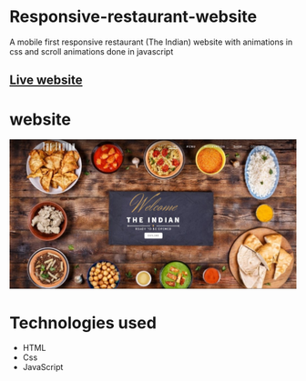 # Responsive-restaurant-website

A mobile first responsive restaurant (The Indian) website with animations in css and scroll animations done in javascript

## [Live website](https://advith98.github.io/Responsive-restaurant-website/)

# website

![](images/display-image.jpg)

# Technologies used

- HTML
- Css
- JavaScript

